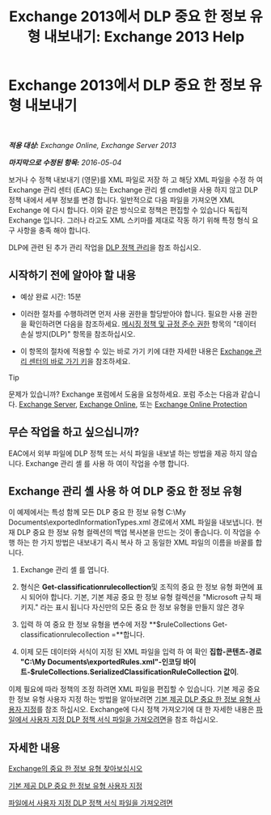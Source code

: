 ﻿---
title: 'Exchange 2013에서 DLP 중요 한 정보 유형 내보내기: Exchange 2013 Help'
TOCTitle: Exchange에서 DLP 중요 한 정보 유형 내보내기
ms:assetid: 8f02fbc2-dd1c-4276-be1a-517a43fe39b2
ms:mtpsurl: https://technet.microsoft.com/ko-kr/library/Dn479225(v=EXCHG.150)
ms:contentKeyID: 59635521
ms.date: 05/22/2018
mtps_version: v=EXCHG.150
ms.translationtype: MT
---

# Exchange 2013에서 DLP 중요 한 정보 유형 내보내기

 

_**적용 대상:** Exchange Online, Exchange Server 2013_

_**마지막으로 수정된 항목:** 2016-05-04_

보거나 수 정책 내보내기 (영문)를 XML 파일로 저장 하 고 해당 XML 파일을 수정 하 여 Exchange 관리 센터 (EAC) 또는 Exchange 관리 셸 cmdlet을 사용 하지 않고 DLP 정책 내에서 세부 정보를 변경 합니다. 일반적으로 다음 파일을 가져오면 XML Exchange 에 다시 합니다. 이와 같은 방식으로 정책은 편집할 수 있습니다 독립적 Exchange 입니다. 그러나 라고도 XML 스키마를 제대로 작동 하기 위해 특정 형식 요구 사항을 충족 해야 합니다.

DLP에 관련 된 추가 관리 작업을 [DLP 정책 관리](manage-dlp-policies-exchange-2013-help.md)을 참조 하십시오.

## 시작하기 전에 알아야 할 내용

  - 예상 완료 시간: 15분

  - 이러한 절차를 수행하려면 먼저 사용 권한을 할당받아야 합니다. 필요한 사용 권한을 확인하려면 다음을 참조하세요. [메시징 정책 및 규정 준수 권한](messaging-policy-and-compliance-permissions-exchange-2013-help.md) 항목의 "데이터 손실 방지(DLP)" 항목을 참조하십시오.

  - 이 항목의 절차에 적용할 수 있는 바로 가기 키에 대한 자세한 내용은 [Exchange 관리 센터의 바로 가기 키](keyboard-shortcuts-in-the-exchange-admin-center-exchange-online-protection-help.md)을 참조하세요.


> [!TIP]
> 문제가 있습니까? Exchange 포럼에서 도움을 요청하세요. 포럼 주소는 다음과 같습니다. <A href="https://go.microsoft.com/fwlink/p/?linkid=60612">Exchange Server</A>, <A href="https://go.microsoft.com/fwlink/p/?linkid=267542">Exchange Online</A>, 또는 <A href="https://go.microsoft.com/fwlink/p/?linkid=285351">Exchange Online Protection</A>



## 무슨 작업을 하고 싶으십니까?

EAC에서 외부 파일에 DLP 정책 또는 서식 파일을 내보낼 하는 방법을 제공 하지 않습니다. Exchange 관리 셸 를 사용 하 여이 작업을 수행 합니다.

## Exchange 관리 셸 사용 하 여 DLP 중요 한 정보 유형

이 예제에서는 특성 함께 모든 DLP 중요 한 정보 유형 C:\\My Documents\\exportedInformationTypes.xml 경로에서 XML 파일을 내보냅니다. 현재 DLP 중요 한 정보 유형 컬렉션의 백업 복사본을 만드는 것이 좋습니다. 이 작업을 수행 하는 한 가지 방법은 내보내기 즉시 복사 하 고 동일한 XML 파일의 이름을 바꿀를 합니다.

1.  Exchange 관리 셸 를 엽니다.

2.  형식은 **Get-classificationrulecollection**및 조직의 중요 한 정보 유형 화면에 표시 되어야 합니다. 기본, 기본 제공 중요 한 정보 유형 컬렉션을 "Microsoft 규칙 패키지." 라는 표시 됩니다 자신만의 모든 중요 한 정보 유형을 만들지 않은 경우

3.  입력 하 여 중요 한 정보 유형을 변수에 저장 **$ruleCollections Get-classificationrulecollection =**합니다.

4.  이제 모든 데이터와 서식이 지정 된 XML 파일을 입력 하 여 확인 **집합-콘텐츠-경로 "C:\\My Documents\\exportedRules.xml"-인코딩 바이트-$ruleCollections.SerializedClassificationRuleCollection 값이**.

이제 필요에 따라 정책의 조정 하려면 XML 파일을 편집할 수 있습니다. 기본 제공 중요 한 정보 유형 사용자 지정 하는 방법을 알아보려면 [기본 제공 DLP 중요 한 정보 유형 사용자 지정](customize-the-built-in-dlp-sensitive-information-types-exchange-2013-help.md)를 참조 하십시오. Exchange에 다시 정책 가져오기에 대 한 자세한 내용은 [파일에서 사용자 지정 DLP 정책 서식 파일을 가져오려면](import-a-custom-dlp-policy-template-from-a-file-exchange-2013-help.md)을 참조 하십시오.

## 자세한 내용

[Exchange의 중요 한 정보 유형 찾아보십시오](what-the-sensitive-information-types-in-exchange-look-for-exchange-online-help.md)

[기본 제공 DLP 중요 한 정보 유형 사용자 지정](customize-the-built-in-dlp-sensitive-information-types-exchange-2013-help.md)

[파일에서 사용자 지정 DLP 정책 서식 파일을 가져오려면](import-a-custom-dlp-policy-template-from-a-file-exchange-2013-help.md)


